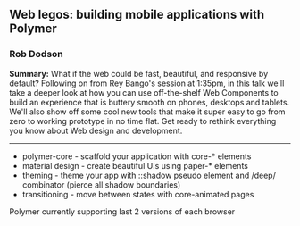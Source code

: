 ## Web legos: building mobile applications with Polymer

### Rob Dodson

__Summary:__
What if the web could be fast, beautiful, and responsive by default? Following on from Rey Bango's session at 1:35pm, in this talk we'll take a deeper look at how you can use off-the-shelf Web Components to build an experience that is buttery smooth on phones, desktops and tablets. We'll also show off some cool new tools that make it super easy to go from zero to working prototype in no time flat. Get ready to rethink everything you know about Web design and development.

---


* polymer-core - scaffold your application with core-* elements
* material design - create beautiful UIs using paper-* elements
* theming - theme your app with ::shadow pseudo element and /deep/ combinator (pierce all shadow boundaries)
* transitioning - move between states with core-animated pages

Polymer currently supporting last 2 versions of each browser

